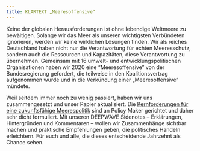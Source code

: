 ```yaml
---
title: KLARTEXT „Meeresoffensive“
---
```

Keine der globalen Herausforderungen ist ohne lebendige Weltmeere zu bewältigen. Solange wir das Meer als unseren wichtigsten Verbündeten ignorieren, werden wir keine wirklichen Lösungen finden. Wir als reiches Deutschland haben nicht nur die Verantwortung für echten Meeresschutz, sondern auch die Ressourcen und Kapazitäten, diese Verantwortung zu übernehmen. Gemeinsam mit 16 umwelt- und entwicklungspolitischen Organisationen haben wir 2020 eine “Meeresoffensive” von der Bundesregierung gefordert, die teilweise in den Koalitionsvertrag aufgenommen wurde und in die Verkündung einer „Meeresoffensive“ mündete.

Weil seitdem immer noch zu wenig passiert, haben wir uns zusammengesetzt und unser Papier aktualisiert. Die <a href="/https://www.deepwave.org/wp-content/uploads/2023/05/Verbaendepapier_Meeresschutz_Mai2023_final.pdf" target="_blank">Kernforderungen für eine zukunftsfähige Meerespolitik</a> sind an Policy Maker gerichtet und daher sehr dicht formuliert. Mit unseren DEEPWAVE Sidenotes – Erklärungen, Hintergründen und Kommentaren – wollen wir Zusammenhänge sichtbar machen und praktische Empfehlungen geben, die politisches Handeln erleichtern. Für euch und alle, die dieses entscheidende Jahrzehnt als Chance sehen.